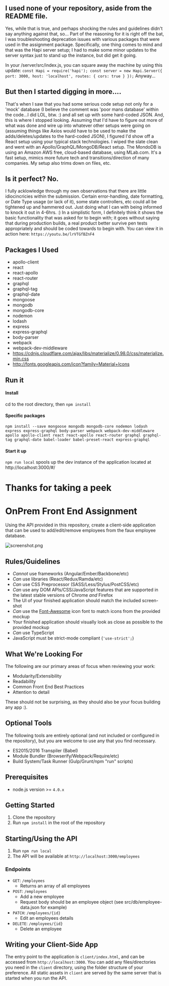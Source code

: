 ## I used none of your repository, aside from the README file.
Yes, while that is true, and perhaps shocking the rules and guidelines didn't say anything against that, so...
Part of the reasoning for it is right off the bat, I was troubleshooting deprecation issues with various packages that were used in the assignment package.  Specifically, one thing comes to mind and that was the Hapi server setup; I had to make some minor updates to the server syntax just to stand up the instance, but did get it going.

In your /server/src/index.js, you can square away the machine by using this update:
`
const Hapi = require('hapi');
const server = new Hapi.Server({
    port: 3000,
    host: 'localhost',
    routes: {
        cors: true
    }
});
`
Anyway...

## But then I started digging in more....
That's when I saw that you had some serious code setup not only for a 'mock' database (I believe the comment was 'poor mans database' within the code...I did LOL, btw. :) and all set up with some hard-coded JSON.  And, this is where I stopped looking.  Assuming that I'd have to figure out more of what was done and wire up into whatever other setups were going on (assuming things like Axios would have to be used to make the adds/deletes/updates to the hard-coded JSON), I figured I'd show off a React setup using your typical stack technologies. I wiped the slate clean and went with an Apollo/GraphQL/MongoDB/React setup.  The MondoDB is using an Amazon AWS free, cloud-based database, using MLab.com.  It's a fast setup, mimics more future tech and transitions/direction of many companies.  My setup also trims down on files, etc.

## Is it perfect? No.
I fully acklowledge through my own observations that there are little idiocincricies within the submission. Certain error-handling, date formatting, or Date Type usage (or lack of it), some state controllers, etc could all be tightened up and hammered out.  Just doing what I can with being informed to knock it out in 4-6hrs. :) In a simplistic form, I definitely think it shows the basic functionality that was asked for to begin with; it goes without saying that during production builds, a real product better survive pen tests appropriately and should be coded towards to begin with.  You can view it in action here:  `https://youtu.be/lrVTGfBZnF4`

## Packages I Used
- apollo-client
- react
- react-apollo
- react-router
- graphql
- graphql-tag
- graphql-date
- mongoose
- mongodb
- mongodb-core
- nodemon
- lodash
- express
- express-graphql
- body-parser
- webpack
- webpack-dev-middleware
- https://cdnjs.cloudflare.com/ajax/libs/materialize/0.98.0/css/materialize.min.css
- http://fonts.googleapis.com/icon?family=Material+Icons

## Run it
#### Install
cd to the root directory, then 
`npm install`
#### Specific packages
`npm install --save mongoose mongodb mongodb-core nodemon lodash express express-graphql body-parser webpack webpack-dev-middleware apollo apollo-client react react-apollo react-router graphql graphql-tag graphql-date babel-loader babel-preset-react express-graphql`
#### Start it up
`npm run local` spools up the dev instance of the application located at http://localhost:3000/#/

# Thanks for taking a peek


# OnPrem Front End Assignment

Using the API provided in this repository, create a client-side application that can be used to add/edit/remove employees from the faux employee database.

![screenshot.png](screenshot.png)

## Rules/Guidelines
- *Cannot* use frameworks (Angular/Ember/Backbone/etc)
- *Can* use libraries (React/Redux/Ramda/etc)
- *Can* use CSS Preprocessor (SASS/Less/Stylus/PostCSS/etc)
- *Can* use any DOM APIs/CSS/JavaScript features that are supported in the latest stable versions of Chrome *and* Firefox
- The UI of your finished application should match the included screen-shot
- *Can* use the [Font-Awesome](https://fortawesome.github.io/Font-Awesome/) icon font to match icons from the provided mockup
- Your finished application should visually look as close as possible to the provided mockup
- *Can* use TypeScript
- JavaScript must be strict-mode compliant (`'use-strict';`)


## What We're Looking For
The following are our primary areas of focus when reviewing your work:

- Modularity/Extensibility
- Readability
- Common Front End Best Practices
- Attention to detail

These should not be surprising, as they should also be your focus building any app :).

## Optional Tools
The following tools are entirely optional (and not included or configured in the repository), but you are welcome to use any that you find necessary.

- ES2015/2016 Transpiler (Babel)
- Module Bundler (Browserify/Webpack/Require/etc)
- Build System/Task Runner (Gulp/Grunt/npm "run" scripts)

## Prerequisites
- node.js version >= `4.0.x`

## Getting Started
1. Clone the repository
2. Run `npm install` in the root of the repository

## Starting/Using the API
1. Run `npm run local`
2. The API will be available at `http://localhost:3000/employees`

### Endpoints
- `GET`: `/employees`
    - Returns an array of all employees
- `POST`: `/employees`
    - Add a new employee
    - Request body should be an employee object (see src/db/employee-data.json for example)
- `PATCH`: `/employees/{id}`
    - Edit an employees details
- `DELETE`: `/employees/{id}`
    - Delete an employee

## Writing your Client-Side App
The entry point to the application is `client/index.html`, and can be accessed from `http://localhost:3000`. You can add any files/directories you need in the `client` directory, using the folder structure of your preference. All static assets in `client` are served by the same server that is started when you run the API.

